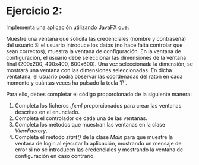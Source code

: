 # Ejercicio 2: 

Implementa una aplicación utilizando JavaFX que:

Muestre una ventana que solicita las credenciales (nombre y contraseña) del usuario
Si el usuario introduce los datos (no hace falta controlar que sean correctos), muestra la ventana de configuración.
En la ventana de configuración, el usuario debe seleccionar las dimensiones de la ventana final (200x200, 400x400, 600x600).
Una vez seleccionada la dimensión, se mostrará una ventana con las dimensiones seleccionadas. En dicha ventatana, el usuario podrá observar
las coordenadas del ratón en cada momento y cuántas veces ha pulsado la tecla 'P'.

Para ello, debes completar el código proporcionado de la siguiente manera:
1. Completa los ficheros *.fxml* proporcionados para crear las ventanas descritas en el enunciado.
2. Completa el controlador de cada una de las ventanas.
3. Completa los métodos que muestran las ventanas en la clase *ViewFactory*.
4. Completa el método *start()* de la clase *Main* para que muestre la ventana de login al ejecutar la aplicación, mostrando un mensaje de error 
   si no se introducen las credenciales y mostrando la ventana de configuración en caso contrario.